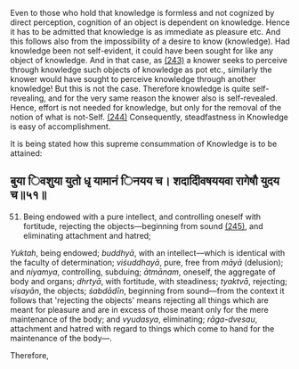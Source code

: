 Even to those who hold that knowledge is formless and not cognized by direct perception, cognition of an object is dependent on knowledge. Hence it has to be admitted that knowledge is as immediate as pleasure etc. And this follows also from the impossibility of a desire to know (knowledge). Had knowledge been not self-evident, it could have been sought for like any object of knowledge. And in that case, as [\(243\)](#page--1-0) a knower seeks to perceive through knowledge such objects of knowledge as pot etc., similarly the knower would have sought to perceive knowledge through another knowledge! But this is not the case. Therefore knowledge is quite self-revealing, and for the very same reason the knower also is self-revealed. Hence, effort is not needed for knowledge, but only for the removal of the notion of what is not-Self. [\(244\)](#page--1-1) Consequently, steadfastness in Knowledge is easy of accomplishment.

It is being stated how this supreme consummation of Knowledge is to be attained:

## बुया िवशुया युतो धृ यामानं िनयय च। शदादीिवषययवा रागेषौ युदय च॥५१॥

51. Being endowed with a pure intellect, and controlling oneself with fortitude, rejecting the objects—beginning from sound [\(245\)](#page--1-2), and eliminating attachment and hatred;

*Yuktah*, being endowed; *buddhyā*, with an intellect—which is identical with the faculty of determination; *viśuddhayā*, pure, free from *māyā* (delusion); and *niyamya*, controlling, subduing; *ātmānam*, oneself, the aggregate of body and organs; *dhrtyā*, with fortitude, with steadiness; *tyaktvā*, rejecting; *visayān*, the objects; *śabdādīn*, beginning from sound—from the context it follows that 'rejecting the objects' means rejecting all things which are meant for pleasure and are in excess of those meant only for the mere maintenance of the body; and *vyudasya*, eliminating; *rāga-dvesau*, attachment and hatred with regard to things which come to hand for the maintenance of the body—.

Therefore,